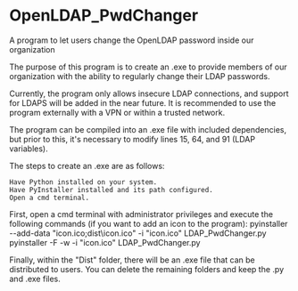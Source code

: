 # OpenLDAP_PwdChanger
A program to let users change the OpenLDAP password inside our organization

The purpose of this program is to create an .exe to provide members of our organization with the ability to regularly change their LDAP passwords.

Currently, the program only allows insecure LDAP connections, and support for LDAPS will be added in the near future. It is recommended to use the program externally with a VPN or within a trusted network.

The program can be compiled into an .exe file with included dependencies, but prior to this, it's necessary to modify lines 15, 64, and 91 (LDAP variables).

The steps to create an .exe are as follows:

    Have Python installed on your system.
    Have PyInstaller installed and its path configured.
    Open a cmd terminal.

First, open a cmd terminal with administrator privileges and execute the following commands (if you want to add an icon to the program):
pyinstaller --add-data "icon.ico;dist\icon.ico" -i "icon.ico" LDAP_PwdChanger.py
pyinstaller -F -w -i "icon.ico" LDAP_PwdChanger.py

Finally, within the "Dist" folder, there will be an .exe file that can be distributed to users. You can delete the remaining folders and keep the .py and .exe files.
